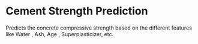 # Cement Strength Prediction
Predicts the concrete compressive strength based on the different features like Water , Ash, Age , Superplasticizer, etc. 
